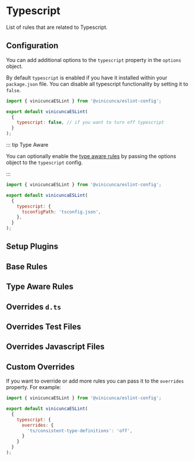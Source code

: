 # Typescript

List of rules that are related to Typescript.

## Configuration

You can add additional options to the `typescript` property in the `options` object.

<div class="tip custom-block pt-2">

By default `typescript` is enabled if you have it installed within your `package.json` file. You can disable all typescript functionality by setting it to `false`.

</div>

```js [eslint.config.js]
import { vinicuncaESLint } from '@vinicunca/eslint-config';

export default vinicuncaESLint(
  {
    typescript: false, // if you want to turn off typescript
  }
);
```

::: tip Type Aware

You can optionally enable the [type aware rules](https://typescript-eslint.io/linting/typed-linting/) by passing the options object to the `typescript` config.

:::

```js [eslint.config.js]
import { vinicuncaESLint } from '@vinicunca/eslint-config';

export default vinicuncaESLint(
  {
    typescript: {
      tsconfigPath: 'tsconfig.json',
    },
  }
);
```

## Setup Plugins

<EslintList package="typescript/setup" />

## Base Rules

<EslintList package="typescript/rules" is-filterable />

## Type Aware Rules

<EslintList package="typescript/rules-type-aware" />

## Overrides `d.ts`

<EslintList package="typescript/disables/dts" />

## Overrides Test Files

<EslintList package="typescript/disables/tests" />

## Overrides Javascript Files

<EslintList package="typescript/disables/javascript" />

## Custom Overrides

If you want to override or add more rules you can pass it to the `overrides` property.
For example:

```js [eslint.config.js]
import { vinicuncaESLint } from '@vinicunca/eslint-config';

export default vinicuncaESLint(
  {
    typescript: {
      overrides: {
        'ts/consistent-type-definitions': 'off',
      }
    }
  }
);
```
